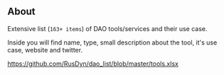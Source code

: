 ## About
Extensive list (`163+ items`) of DAO tools/services and their use case.

Inside you will find name, type, small description about the tool, it's use case, website and twitter.

https://github.com/RusDyn/dao_list/blob/master/tools.xlsx
